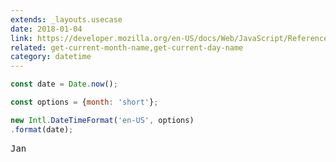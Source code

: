 ```yaml
---
extends: _layouts.usecase
date: 2018-01-04
link: https://developer.mozilla.org/en-US/docs/Web/JavaScript/Reference/Global_Objects/DateTimeFormat
related: get-current-month-name,get-current-day-name
category: datetime
---
```



```javascript
const date = Date.now();

const options = {month: 'short'};

new Intl.DateTimeFormat('en-US', options)
.format(date);
```
<pre class="output">
Jan
</pre>

